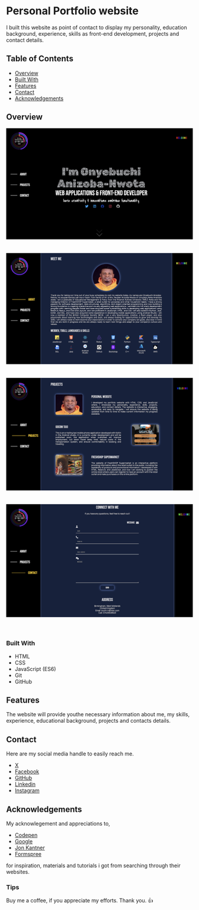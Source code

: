 # Personal Portfolio website 

I built this website as point of contact to display my personality, education background, experience, skills as front-end development, projects and contact details.

## Table of Contents

- [Overview](#overview)
- [Built With](#built-with)
- [Features](#features)
- [Contact](#contact)
- [Acknowledgements](#acknowledgements)

## Overview

![welcome page](assets/imgs/welcomepag.jpg)<br/><br/><br/>
![about me section](assets/imgs/aboutpag.jpg)<br/><br/><br/>
![project section](assets/imgs/projectpag.jpg)<br/><br/><br/>
![contact details](assets/imgs/contactpag.jpg)<br/><br/><br/>

### Built With

* HTML
* CSS
* JavaScript (ES6)
* Git
* GitHub

## Features

The website will provide youthe necessary information about me, my skills, experience, educational background, projects and contacts details.

## Contact

Here are my social media handle to easily reach me.

- [X](https://x.com/oanizobanwota)
- [Facebook](https://www.facebook.com/oanizobanwota)
- [GitHub](https://github.com/oanizobanwota)
- [Linkedin](https://www.linkedin.com/in/onyebuchi-anizoba-nwota)
- [Instagram](https://www.instagram.com/anizobanwota)

## Acknowledgements

My acknowlegement and appreciations to,

- [Codepen](https://codepen.io/)
- [Google](https://www.google.com/)
- [Jon Kantner](https://speckyboy.com/progress-bars-css-javascript/)
- [Formspree](https://formspree.io/)

for inspiration, materials and tutorials i got from searching through their websites.

### Tips
Buy me a coffee, if you appreciate my efforts. 
Thank you. :thumbsup:


